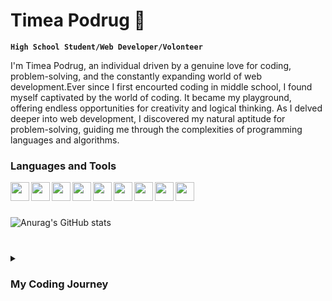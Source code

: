 # Timea Podrug 👋

**`High School Student/Web Developer/Volonteer`**

I'm Timea Podrug, an individual driven by a genuine love for coding, problem-solving, and the constantly expanding world of web development.Ever since I first encourted coding in middle school, I found myself captivated by the world of coding. It became my playground, offering endless opportunities for creativity and logical thinking. As I delved deeper into web development, I discovered my natural aptitude for problem-solving, guiding me through the complexities of programming languages and algorithms.


### Languages and Tools


<img align="left" width="30px" style="padding-right=30px;" src="https://cdn.jsdelivr.net/gh/devicons/devicon/icons/html5/html5-original.svg">
<img align="left" width="30px" style="padding-right=30px;" src="https://cdn.jsdelivr.net/gh/devicons/devicon/icons/css3/css3-original.svg">
<img align="left" width="30px" style="padding-right=30px;" src="https://cdn.jsdelivr.net/gh/devicons/devicon/icons/javascript/javascript-original.svg">
<img align="left" width="30px" style="padding-right=30px;" src="https://cdn.jsdelivr.net/gh/devicons/devicon/icons/java/java-original.svg" />
<img align="left" width="30px" style="padding-right=30px;" src="https://cdn.jsdelivr.net/gh/devicons/devicon/icons/androidstudio/androidstudio-original.svg" />
<img align="left" width="30px" style="padding-right=30px;" src="https://cdn.jsdelivr.net/gh/devicons/devicon/icons/python/python-original.svg" />
<img align="left" width="30px" style="padding-right=30px;" src="https://cdn.jsdelivr.net/gh/devicons/devicon/icons/arduino/arduino-original-wordmark.svg" />

<img align="left" width="30px" style="padding-right=30px;" src="https://cdn.jsdelivr.net/gh/devicons/devicon/icons/php/php-original.svg" />
<img align="left" width="30px" style="padding-right=30px;" src="https://cdn.jsdelivr.net/gh/devicons/devicon/icons/vscode/vscode-original.svg" />

</br>

#

![Anurag's GitHub stats](https://github-readme-stats.vercel.app/api?username=timea-podrug&show_icons=true&theme=apprentice)

#

<details>
    <summary>
        <h3>My Coding Journey</h3>
    </summary>
    During my time in middle school, I stumbled upon the enchanting world of coding and instantly fell in love with it. Determined to pursue my passion, I enrolled in a high school specializing in web development.

Eager to connect with like-minded individuals, I began attending local IT community events, such as meetups and workshops. The Festival of Entrepreneurship and Technology caught my attention, and I eagerly volunteered to be a part of it. The experience was exhilarating, and I was grateful for the opportunity to contribute.

Recognizing my dedication, Split Tech City, a respected organization in our community, approached me and two of my friends. They entrusted us with the task of organizing a conference called NEXT. We poured our hearts into planning the event, from inviting speakers to handling logistics and promotions.

When the day of the NEXT conference arrived, the atmosphere buzzed with excitement. Tech enthusiasts, entrepreneurs, and industry professionals gathered, and I felt a mix of nervousness and pride as the organizer. Witnessing the connections made and the inspiration sparked among attendees was truly rewarding.

The success of the NEXT conference marked a significant milestone in my coding journey. It reinforced my passion for coding and showed me the power of community and knowledge sharing.

Looking back, I realize that my love for coding goes beyond writing code or completing projects. It's about the connections I've made, the knowledge I've gained, and the impact I can have on the ever-evolving world of technology. With each step forward, I'm excited to continue learning and making a difference in the field I'm so passionate about.
</details>          
          
          
          
          
          

<!--
**timea-podrug/timea-podrug** is a ✨ _special_ ✨ repository because its `README.md` (this file) appears on your GitHub profile.

Here are some ideas to get you started:

- 🔭 I’m currently working on ...
- 🌱 I’m currently learning ...
- 👯 I’m looking to collaborate on ...
- 🤔 I’m looking for help with ...
- 💬 Ask me about ...
- 📫 How to reach me: ...
- 😄 Pronouns: ...
- ⚡ Fun fact: ...
-->
